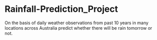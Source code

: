 # Rainfall-Prediction_Project
On the basis of daily weather observations from past 10 years in many locations across Australia predict whether there will be rain tomorrow or not.
